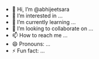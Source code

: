 - 👋 Hi, I’m @abhijeetsara
- 👀 I’m interested in ...
- 🌱 I’m currently learning ...
- 💞️ I’m looking to collaborate on ...
- 📫 How to reach me ...
- 😄 Pronouns: ...
- ⚡ Fun fact: ...

<!---
abhijeetsara/abhijeetsara is a ✨ special ✨ repository because its `README.md` (this file) appears on your GitHub profile.
You can click the Preview link to take a look at your changes.
--->
